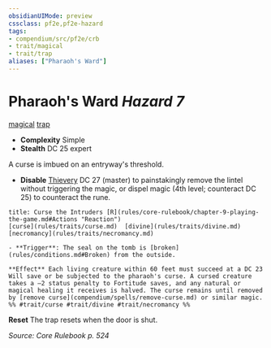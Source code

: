 ```yaml
---
obsidianUIMode: preview
cssclass: pf2e,pf2e-hazard
tags:
- compendium/src/pf2e/crb
- trait/magical
- trait/trap
aliases: ["Pharaoh's Ward"]
---
```

# Pharaoh's Ward *Hazard 7*  
[magical](rules/traits/magical.md)  [trap](rules/traits/trap.md)  

- **Complexity** Simple
- **Stealth** DC 25 expert  

A curse is imbued on an entryway's threshold.

- **Disable** [Thievery](compendium/skills.md#Thievery) DC 27 (master) to painstakingly remove the lintel without triggering the magic, or dispel magic (4th level; counteract DC 25) to counteract the rune.  
     
```ad-embed-ability
title: Curse the Intruders [R](rules/core-rulebook/chapter-9-playing-the-game.md#Actions "Reaction")
[curse](rules/traits/curse.md)  [divine](rules/traits/divine.md)  [necromancy](rules/traits/necromancy.md)  

- **Trigger**: The seal on the tomb is [broken](rules/conditions.md#Broken) from the outside.

**Effect** Each living creature within 60 feet must succeed at a DC 23 Will save or be subjected to the pharaoh's curse. A cursed creature takes a –2 status penalty to Fortitude saves, and any natural or magical healing it receives is halved. The curse remains until removed by [remove curse](compendium/spells/remove-curse.md) or similar magic.  
%% #trait/curse #trait/divine #trait/necromancy %%
```

**Reset** The trap resets when the door is shut.  

*Source: Core Rulebook p. 524*